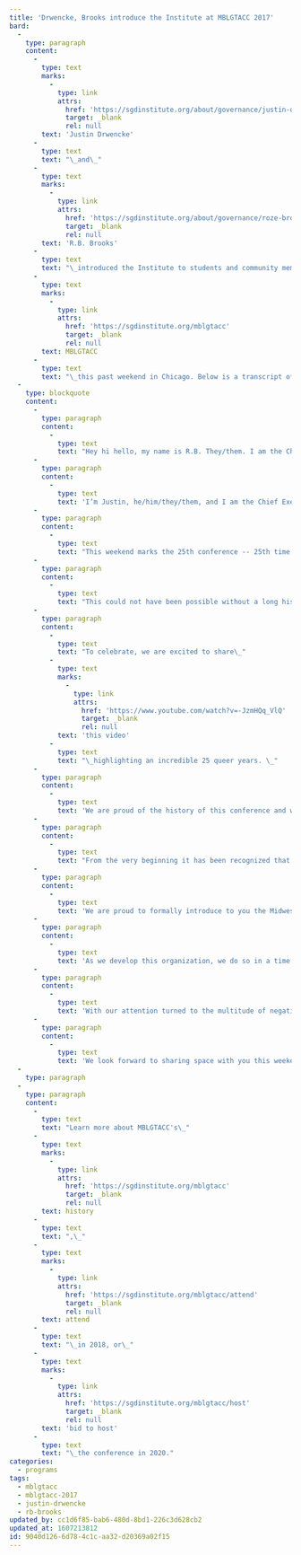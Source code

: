 ```yaml
---
title: 'Drwencke, Brooks introduce the Institute at MBLGTACC 2017'
bard:
  -
    type: paragraph
    content:
      -
        type: text
        marks:
          -
            type: link
            attrs:
              href: 'https://sgdinstitute.org/about/governance/justin-drwencke'
              target: _blank
              rel: null
        text: 'Justin Drwencke'
      -
        type: text
        text: "\_and\_"
      -
        type: text
        marks:
          -
            type: link
            attrs:
              href: 'https://sgdinstitute.org/about/governance/roze-brooks'
              target: _blank
              rel: null
        text: 'R.B. Brooks'
      -
        type: text
        text: "\_introduced the Institute to students and community members attending\_"
      -
        type: text
        marks:
          -
            type: link
            attrs:
              href: 'https://sgdinstitute.org/mblgtacc'
              target: _blank
              rel: null
        text: MBLGTACC
      -
        type: text
        text: "\_this past weekend in Chicago. Below is a transcript of their remarks."
  -
    type: blockquote
    content:
      -
        type: paragraph
        content:
          -
            type: text
            text: "Hey hi hello, my name is R.B. They/them. I am the Chief Operations Officer of the Institute. This is my sixth MBLGTACC. I've been attending since 2012 in Ames, Iowa. I also had the privilege of being co-chair of mblgtacc 2014 hosted in Kansas City MO. \_"
      -
        type: paragraph
        content:
          -
            type: text
            text: 'I’m Justin, he/him/they/them, and I am the Chief Executive Officer of the Institute. This is my seventh MBLGTACC. Previously, I had the pleasure of working with a fantastic team to plan the 2013 conference in Lansing, Michigan, near Michigan State University.'
      -
        type: paragraph
        content:
          -
            type: text
            text: "This weekend marks the 25th conference -- 25th time gathering together around the region to be in community, take ownership of our various identities, and challenge ourselves to engage in necessary conversation to continue proving that our region is contributing to the movement.\_"
      -
        type: paragraph
        content:
          -
            type: text
            text: "This could not have been possible without a long history of enthusiastic change makers and risk takers returning every year. This could not have been possible without all of you. \_"
      -
        type: paragraph
        content:
          -
            type: text
            text: "To celebrate, we are excited to share\_"
          -
            type: text
            marks:
              -
                type: link
                attrs:
                  href: 'https://www.youtube.com/watch?v=-JzmHQq_VlQ'
                  target: _blank
                  rel: null
            text: 'this video'
          -
            type: text
            text: "\_highlighting an incredible 25 queer years. \_"
      -
        type: paragraph
        content:
          -
            type: text
            text: 'We are proud of the history of this conference and we look forward to 25 more queer years. We’re here today to share with you how we see that happening. As planners of previous conferences, we are highly aware of the challenges that are faced by each planning team. Planning this conference requires two years of dedication. Each year, students from the host school must build a team and figure out how to make this weekend happen. When we created our teams and planned our respective conferences, we started from scratch. There was no manual to follow, and certainly no organization to share knowledge about what worked well in the past and what didn’t work so well.'
      -
        type: paragraph
        content:
          -
            type: text
            text: "From the very beginning it has been recognized that the Midwest has not been given due credit for its participation and continual contributions to social justice efforts, including queer \_and trans justice. This space has been vital for attendees and planners alike to ensure that a continued space is created for our larger community as well as making a statement each year that the Midwest is just as invested in the movement as our coastal counterparts and greater urban areas. We are elated to say we have been hard at work making strides so that not only can we continue providing this space but also amplifying the voices and validity of Midwest queer and trans experiences beyond the three day weekend."
      -
        type: paragraph
        content:
          -
            type: text
            text: 'We are proud to formally introduce to you the Midwest Institute for Sexuality and Gender Diversity. We re-envision an educational climate that centers the needs and experiences of systemically disadvantaged students and affirms and encourages sexuality and gender diversity. Our mission is to empower students of diverse sexualities and genders to inspire sustainable change; lead higher education colleagues in relevant and inclusive practices; and advance knowledge of sexuality and gender through advocacy and expansive programming.'
      -
        type: paragraph
        content:
          -
            type: text
            text: 'As we develop this organization, we do so in a time of extreme turmoil and conflict. We observe turbulence within our community and this must end. We cannot and will not justify building an organization that exists to support the privileged few. Here today, we re-commit to uplifting the voices of those in our community who are so often not heard.'
      -
        type: paragraph
        content:
          -
            type: text
            text: 'With our attention turned to the multitude of negative and confusing impacts made on our various communities, it has been dire that our team situate itself fully in the complex and multi-faceted efforts of the overall movement. It has also been our self-proclaimed duty to deliberate on how these larger issues impacting our nation inherently and uniquely impact the Midwest region. We would like to invite you to our State of the Region panel on Saturday morning starting at 10:20 am in room 313 to hear some our teammates discuss their experiences with the Midwest and some of the major issues currently facing our community. We would greatly value your attendance and feedback on what you think we should focus our efforts on as we continue to grow this organization.'
      -
        type: paragraph
        content:
          -
            type: text
            text: 'We look forward to sharing space with you this weekend and we appreciate you allowing us the honor of introducing the Institute to all of you.'
  -
    type: paragraph
  -
    type: paragraph
    content:
      -
        type: text
        text: "Learn more about MBLGTACC's\_"
      -
        type: text
        marks:
          -
            type: link
            attrs:
              href: 'https://sgdinstitute.org/mblgtacc'
              target: _blank
              rel: null
        text: history
      -
        type: text
        text: ",\_"
      -
        type: text
        marks:
          -
            type: link
            attrs:
              href: 'https://sgdinstitute.org/mblgtacc/attend'
              target: _blank
              rel: null
        text: attend
      -
        type: text
        text: "\_in 2018, or\_"
      -
        type: text
        marks:
          -
            type: link
            attrs:
              href: 'https://sgdinstitute.org/mblgtacc/host'
              target: _blank
              rel: null
        text: 'bid to host'
      -
        type: text
        text: "\_the conference in 2020."
categories:
  - programs
tags:
  - mblgtacc
  - mblgtacc-2017
  - justin-drwencke
  - rb-brooks
updated_by: cc1d6f85-bab6-480d-8bd1-226c3d628cb2
updated_at: 1607213812
id: 9040d126-6d78-4c1c-aa32-d20369a02f15
---
```

